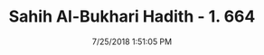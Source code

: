 ---
title        : "Sahih Al-Bukhari Hadith - 1. 664"
date         : 7/25/2018 1:51:05 PM
draft        : false
type         : "hadith"
layout       : "hadith"
BookCode     : "SHB"
VolumeNumber : "1"
HadithNumber : "664"
categories  :  ["Adhan-Praying behind a man who is victim of affliction"]
tags  :  ["Anas bin Malik"]
---